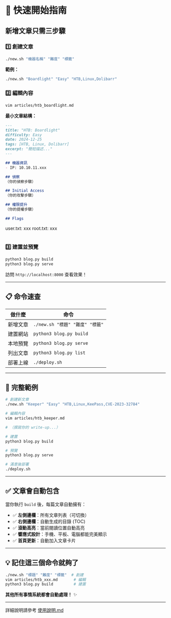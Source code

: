 # 🚀 快速開始指南

## 新增文章只需三步驟

### 1️⃣ 創建文章

```bash
./new.sh "機器名稱" "難度" "標籤"
```

**範例：**
```bash
./new.sh "Boardlight" "Easy" "HTB,Linux,Dolibarr"
```

### 2️⃣ 編輯內容

```bash
vim articles/htb_boardlight.md
```

**最小文章結構：**

```markdown
---
title: "HTB: Boardlight"
difficulty: Easy
date: 2024-12-25
tags: [HTB, Linux, Dolibarr]
excerpt: "簡短描述..."
---

## 機器資訊
- IP: 10.10.11.xxx

## 偵察
（你的偵察步驟）

## Initial Access
（你的攻擊步驟）

## 權限提升
（你的提權步驟）

## Flags
```
user.txt: xxx
root.txt: xxx
```
```

### 3️⃣ 建置並預覽

```bash
python3 blog.py build
python3 blog.py serve
```

訪問 `http://localhost:8000` 查看效果！

---

## 📋 命令速查

| 做什麼 | 命令 |
|--------|------|
| 新增文章 | `./new.sh "標題" "難度" "標籤"` |
| 建置網站 | `python3 blog.py build` |
| 本地預覽 | `python3 blog.py serve` |
| 列出文章 | `python3 blog.py list` |
| 部署上線 | `./deploy.sh` |

---

## 🎯 完整範例

```bash
# 創建新文章
./new.sh "Keeper" "Easy" "HTB,Linux,KeePass,CVE-2023-32784"

# 編輯內容
vim articles/htb_keeper.md

# （撰寫你的 write-up...）

# 建置
python3 blog.py build

# 預覽
python3 blog.py serve

# 滿意後部署
./deploy.sh
```

---

## ✅ 文章會自動包含

當你執行 `build` 後，每篇文章自動擁有：

- ✅ **左側邊欄**：所有文章列表（可切換）
- ✅ **右側邊欄**：自動生成的目錄 (TOC)
- ✅ **滾動高亮**：當前閱讀位置自動高亮
- ✅ **響應式設計**：手機、平板、電腦都能完美顯示
- ✅ **首頁更新**：自動加入文章卡片

---

## 💡 記住這三個命令就夠了

```bash
./new.sh "標題" "難度" "標籤"  # 創建
vim articles/htb_xxx.md       # 編輯
python3 blog.py build         # 建置
```

**其他所有事情系統都會自動處理！** ✨

---

詳細說明請參考 [使用說明.md](使用說明.md)
